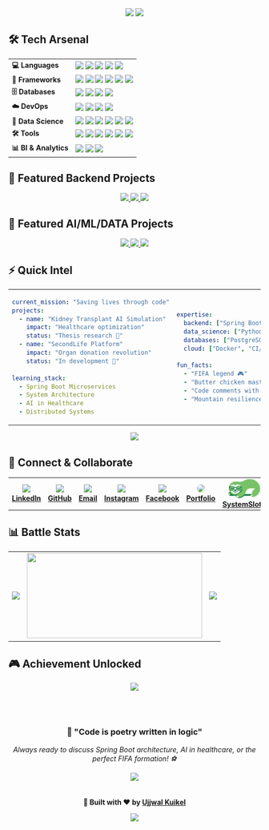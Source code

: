 <div align="center">
<img src="https://capsule-render.vercel.app/api?type=waving&color=gradient&customColorList=6,11,20&height=150&section=header&text=Ujjwal%20Kuikel&fontSize=42&fontColor=fff&animation=twinkling&fontAlignY=20&desc=Backend%20Developer%20%7C%20Data%20Scientist%20%7C%20AI%20in%20Healthcare%20Researcher&descSize=16&descAlignY=40"/>

  <img src="https://readme-typing-svg.herokuapp.com?font=Fira+Code&size=15&duration=2500&pause=3000&color=00D9FF&center=true&vCenter=true&width=700&height=15&lines=Code+is+like+humor.+When+you+have+to+explain+it,+it's+bad.+-+Cory+House"/>
</div>

## 🛠️ Tech Arsenal

<table>
<tr>
  <td><strong>💻 Languages</strong></td>
  <td>
    <img src="https://img.shields.io/badge/Java-ED8B00?style=for-the-badge&logo=openjdk&logoColor=white"/>
    <img src="https://img.shields.io/badge/Python-3776AB?style=for-the-badge&logo=python&logoColor=white"/>
    <img src="https://img.shields.io/badge/JavaScript-F7DF1E?style=for-the-badge&logo=javascript&logoColor=black"/>
    <img src="https://img.shields.io/badge/TypeScript-3178C6?style=for-the-badge&logo=typescript&logoColor=white"/>
    <img src="https://img.shields.io/badge/C-00599C?style=for-the-badge&logo=c&logoColor=white"/>
    <!-- <img src="https://img.shields.io/badge/R-276DC3?style=for-the-badge&logo=r&logoColor=white"/> -->
  </td>
</tr>
<tr>
  <td><strong>🚀 Frameworks</strong></td>
  <td>
    <img src="https://img.shields.io/badge/Spring_Boot-6DB33F?style=for-the-badge&logo=spring-boot&logoColor=white"/>
    <img src="https://img.shields.io/badge/Django-092E20?style=for-the-badge&logo=django&logoColor=white"/>
    <img src="https://img.shields.io/badge/FastAPI-009688?style=for-the-badge&logo=fastapi&logoColor=white"/>
    <img src="https://img.shields.io/badge/React-20232A?style=for-the-badge&logo=react&logoColor=61DAFB"/>
    <img src="https://img.shields.io/badge/Next.js-000000?style=for-the-badge&logo=nextdotjs&logoColor=white"/>
    <img src="https://img.shields.io/badge/Streamlit-FF4B4B?style=for-the-badge&logo=streamlit&logoColor=white"/>
  </td>
</tr>
<tr>
  <td><strong>🗄️ Databases</strong></td>
  <td>
    <img src="https://img.shields.io/badge/PostgreSQL-316192?style=for-the-badge&logo=postgresql&logoColor=white"/>
    <img src="https://img.shields.io/badge/MongoDB-4EA94B?style=for-the-badge&logo=mongodb&logoColor=white"/>
    <img src="https://img.shields.io/badge/Firebase-039BE5?style=for-the-badge&logo=Firebase&logoColor=white"/>
    <img src="https://img.shields.io/badge/MySQL-4479A1?style=for-the-badge&logo=mysql&logoColor=white"/>
  </td>
</tr>
<tr>
  <td><strong>☁️ DevOps</strong></td>
  <td>
    <img src="https://img.shields.io/badge/Docker-2496ED?style=for-the-badge&logo=docker&logoColor=white"/>
    <img src="https://img.shields.io/badge/GitHub_Actions-2088FF?style=for-the-badge&logo=github-actions&logoColor=white"/>
    <img src="https://img.shields.io/badge/Vercel-000000?style=for-the-badge&logo=vercel&logoColor=white"/>
    <img src="https://img.shields.io/badge/Render-00979D?style=for-the-badge&logo=render&logoColor=white"/>
  </td>
</tr>
<tr>
  <td><strong>🧠 Data Science</strong></td>
  <td>
    <img src="https://img.shields.io/badge/Numpy-013243?style=for-the-badge&logo=numpy&logoColor=white"/>
    <img src="https://img.shields.io/badge/Pandas-150458?style=for-the-badge&logo=pandas&logoColor=white"/>
    <img src="https://img.shields.io/badge/scikit_learn-F7931E?style=for-the-badge&logo=scikit-learn&logoColor=white"/>
    <img src="https://img.shields.io/badge/Matplotlib-11557C?style=for-the-badge&logo=matplotlib&logoColor=white"/>
    <img src="https://img.shields.io/badge/PyTorch-EE4C2C?style=for-the-badge&logo=pytorch&logoColor=white"/>
    <img src="https://img.shields.io/badge/HuggingFace-FFD21F?style=for-the-badge&logo=huggingface&logoColor=black"/>
  </td>
</tr>
<tr>
  <td><strong>🛠️ Tools</strong></td>
  <td>
    <img src="https://img.shields.io/badge/Git-F05032?style=for-the-badge&logo=git&logoColor=white"/>
    <img src="https://img.shields.io/badge/Postman-FF6C37?style=for-the-badge&logo=postman&logoColor=white"/>
    <img src="https://img.shields.io/badge/VS_Code-007ACC?style=for-the-badge&logo=visualstudiocode&logoColor=white"/>
    <img src="https://img.shields.io/badge/IntelliJ_IDEA-000000?style=for-the-badge&logo=intellijidea&logoColor=white"/>
    <img src="https://img.shields.io/badge/Jupyter-F37626?style=for-the-badge&logo=jupyter&logoColor=white"/>
    <img src="https://img.shields.io/badge/Figma-F24E1E?style=for-the-badge&logo=figma&logoColor=white"/>
  </td>
</tr>
<tr>
  <td><strong>📊 BI & Analytics</strong></td>
  <td>
    <img src="https://img.shields.io/badge/Microsoft_Excel-217346?style=for-the-badge&logo=microsoft-excel&logoColor=white"/>
    <img src="https://img.shields.io/badge/Power_BI-F2C811?style=for-the-badge&logo=powerbi&logoColor=black"/>
    <img src="https://img.shields.io/badge/Tableau-E97627?style=for-the-badge&logo=tableau&logoColor=white"/>
  </td>
</tr>
</table>

## 🚀 Featured Backend Projects

<div align="center">

  <a href="https://github.com/ujjwalkuikel/Stock_Simulator_Back">
    <img width="250" src="https://github-readme-stats.vercel.app/api/pin/?username=ujjwalkuikel&repo=Stock_Simulator_Back&theme=tokyonight&hide_border=true&bg_color=0D1117&title_color=58A6FF&icon_color=1F6FEB&text_color=8B949E" />
  </a>
  <a href="https://github.com/ujjwalkuikel/KarmaQuiz ">
    <img width="250" src="https://github-readme-stats.vercel.app/api/pin/?username=ujjwalkuikel&repo=KarmaQuiz&theme=tokyonight&hide_border=true&bg_color=0D1117&title_color=58A6FF&icon_color=1F6FEB&text_color=8B949E" />
  </a>
  <a href="https://github.com/ujjwalkuikel/SecondLifeFrontend">
    <img width="250" src="https://github-readme-stats.vercel.app/api/pin/?username=ujjwalkuikel&repo=SecondLifeFrontend&theme=tokyonight&hide_border=true&bg_color=0D1117&title_color=58A6FF&icon_color=1F6FEB&text_color=8B949E" />
  </a>

</div>

## 🧠 Featured AI/ML/DATA Projects

<div align="center">

  <a href="https://github.com/ujjwalkuikel/Solar-Power-Plant-Management-Project">
    <img width="250" src="https://github-readme-stats.vercel.app/api/pin/?username=ujjwalkuikel&repo=Solar-Power-Plant-Management-Project&theme=tokyonight&hide_border=true&bg_color=0D1117&title_color=58A6FF&icon_color=1F6FEB&text_color=8B949E" />
  </a>
  <a href="https://github.com/ujjwalkuikel/NYC-Taxi-Data-Analysis">
    <img width="250" src="https://github-readme-stats.vercel.app/api/pin/?username=ujjwalkuikel&repo=NYC-Taxi-Data-Analysis&theme=tokyonight&hide_border=true&bg_color=0D1117&title_color=58A6FF&icon_color=1F6FEB&text_color=8B949E" />
  </a>
  <a href="https://github.com/ujjwalkuikel/Urban-Heat-Island-Analysis">
    <img width="250" src="https://github-readme-stats.vercel.app/api/pin/?username=ujjwalkuikel&repo=Urban-Heat-Island-Analysis&theme=tokyonight&hide_border=true&bg_color=0D1117&title_color=58A6FF&icon_color=1F6FEB&text_color=8B949E" />
  </a>

</div>

## ⚡ Quick Intel

<div align="center">
<table>
<tr>
<td width="50%">

```yaml
current_mission: "Saving lives through code"
projects:
  - name: "Kidney Transplant AI Simulation"
    impact: "Healthcare optimization"
    status: "Thesis research 🧠"
  - name: "SecondLife Platform"
    impact: "Organ donation revolution"
    status: "In development 🚀"

learning_stack:
  - Spring Boot Microservices
  - System Architecture
  - AI in Healthcare
  - Distributed Systems
```

</td>
<td width="50%">

```yaml
expertise:
  backend: ["Spring Boot", "Django", "FastAPI"]
  data_science: ["Python", "R", "ML/AI"]
  databases: ["PostgreSQL", "MongoDB"]
  cloud: ["Docker", "CI/CD"]

fun_facts:
  - "FIFA legend 🎮"
  - "Butter chicken master chef 🍛"
  - "Code comments with attitude 😏"
  - "Mountain resilience from Nepal 🏔️"
```

</td>
</tr>
</table>
</div>
<div align="center">
  <a href="https://docs.google.com/document/d/1gQdOi9cNifX2BPNYfXzzhb6VOPBpaOIO/edit?usp=sharing&ouid=116676804136141268470&rtpof=true&sd=true" target="_blank">
    <img src="https://img.shields.io/badge/View%20Resume-PDF-blue?style=for-the-badge&logo=adobeacrobatreader&logoColor=white"/>
  </a>
</div>

## 💫 Connect & Collaborate

<table align="center">
<tr>
<td align="center" >
  <a href="https://linkedin.com/in/ujjwalkuikel" target="_blank">
    <img src="https://cdn.jsdelivr.net/gh/devicons/devicon/icons/linkedin/linkedin-original.svg" width="40" />
    <br/><strong>LinkedIn</strong>
  </a>
</td>
<td align="center"  >
  <a href="https://github.com/ujjwalkuikel" target="_blank">
    <img src="https://cdn.jsdelivr.net/gh/devicons/devicon/icons/github/github-original.svg" width="40" />
    <br/><strong>GitHub</strong>
  </a>
</td>
<td align="center"  >
  <a href="mailto:ujjwalkuikel2002@gmail.com">
    <img src="https://cdn-icons-png.flaticon.com/512/732/732200.png" width="40" />
    <br/><strong>Email</strong>
  </a>
</td>
<td align="center"  >
  <a href="https://instagram.com/ujjwalkuikel" target="_blank">
    <img src="https://cdn-icons-png.flaticon.com/512/2111/2111463.png" width="40" />
    <br/><strong>Instagram</strong>
  </a>
</td>
<td align="center"  >
  <a href="https://facebook.com/ujjwalkuikel" target="_blank">
    <img src="https://cdn-icons-png.flaticon.com/512/733/733547.png" width="40" />
    <br/><strong>Facebook</strong>
  </a>
</td>

<td align="center">
  <a href="https://ujjwalkuikel.com.np" target="_blank">
    <!-- avatar icon -->
    <img src="https://cdn-icons-png.flaticon.com/512/3135/3135715.png" width="40" style="border-radius: 50%;" />
    <br/><strong>Portfolio</strong>
  </a>
</td>
<td align="center">
  <a href="https://systemsloth.com" target="_blank">
    <!-- SystemSloth custom logo -->
    <img src="logo_nobg.png" width="65" />
    <br/><strong>SystemSloth</strong>
  </a>
</td>

</tr>
</table>

## 📊 Battle Stats

<div align="center">
  <table>
    <tr>
      <td>
        <img width="350" src="https://github-readme-stats.vercel.app/api?username=ujjwalkuikel&show_icons=true&theme=tokyonight&hide_border=true&bg_color=0D1117&title_color=58A6FF&icon_color=1F6FEB&text_color=8B949E&count_private=true"/>
      </td>
      <td>
        <img width="350"  height="170" src="https://github-readme-stats.vercel.app/api/top-langs/?username=ujjwalkuikel&layout=compact&theme=tokyonight&hide_border=true&bg_color=0D1117&title_color=58A6FF&text_color=8B949E&langs_count=6"/>
      </td>
      <td>
        <img width="350" src="https://github-readme-streak-stats.herokuapp.com/?user=ujjwalkuikel&theme=tokyonight&hide_border=true&background=0D1117"/>
      </td>
    </tr>
  </table>
</div>

## 🎮 Achievement Unlocked

<div align="center">
  
  <img src="https://github-profile-trophy.vercel.app/?username=ujjwalkuikel&theme=tokyonight&no-frame=true&no-bg=true&margin-w=15&margin-h=15&column=6"/>

##

<br/>

<div align="center">
  <h3>💭 "Code is poetry written in logic"</h3>
  <p><em>Always ready to discuss Spring Boot architecture, AI in healthcare, or the perfect FIFA formation! ⚽</em></p>
  
  <img src="https://komarev.com/ghpvc/?username=ujjwalkuikel&style=for-the-badge&color=blueviolet"/>
  <br/><br/>
  <p><strong>🚀 Built with ❤️ by <a href="https://github.com/ujjwalkuikel" target="_blank">Ujjwal Kuikel</a></strong></p>
  <img src="https://capsule-render.vercel.app/api?type=waving&color=gradient&customColorList=6,11,20&height=100&section=footer&animation=twinkling"/>
</div>
